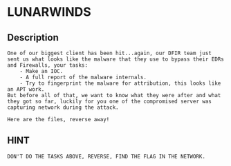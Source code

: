 # LUNARWINDS

## Description

```
One of our biggest client has been hit...again, our DFIR team just sent us what looks like the malware that they use to bypass their EDRs and Firewalls, your tasks:
    - Make an IOC.
    - A full report of the malware internals.
    - Try to fingerprint the malware for attribution, this looks like an APT work.
But before all of that, we want to know what they were after and what they got so far, luckily for you one of the compromised server was capturing network during the attack.

Here are the files, reverse away!
```

## HINT

`DON'T DO THE TASKS ABOVE, REVERSE, FIND THE FLAG IN THE NETWORK.`
